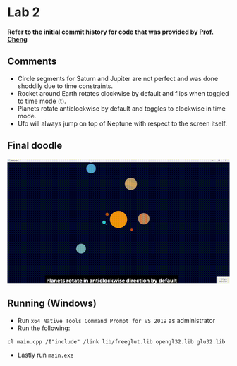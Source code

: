 # Lab 2
**Refer to the initial commit history for code that was provided by [Prof. Cheng](https://www.comp.nus.edu.sg/cs/people/hcheng/)**

## Comments
- Circle segments for Saturn and Jupiter are not perfect and was done shoddily due to time constraints.
- Rocket around Earth rotates clockwise by default and flips when toggled to time mode (t).
- Planets rotate anticlockwise by default and toggles to clockwise in time mode.
- Ufo will always jump on top of Neptune with respect to the screen itself.

## Final doodle
![Final Product](Final.gif)

## Running (Windows)
- Run `x64 Native Tools Command Prompt for VS 2019` as administrator
- Run the following:
```
cl main.cpp /I"include" /link lib/freeglut.lib opengl32.lib glu32.lib
```
- Lastly run `main.exe`
